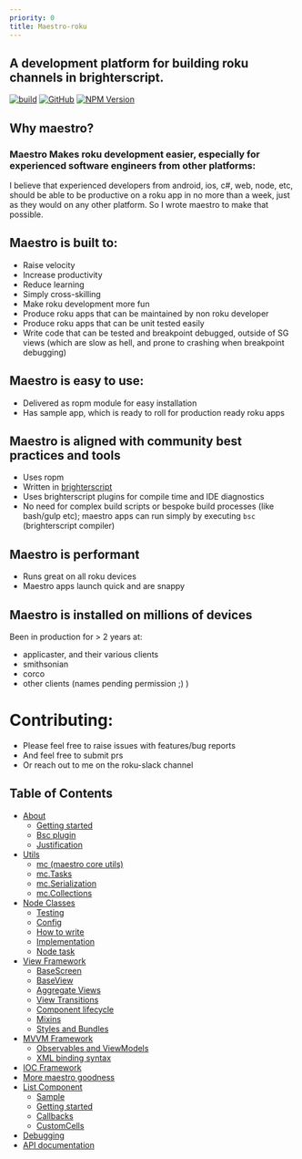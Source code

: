 ```yaml
---
priority: 0
title: Maestro-roku
---
```


## A development platform for building roku channels in brighterscript.


[![build](https://img.shields.io/github/workflow/status/georgejecook/maestro-roku/build.svg?logo=github)](https://github.com/georgejecook/maestro-roku/actions?query=workflow%3Abuild)
[![GitHub](https://img.shields.io/github/release/georgejecook/maestro-roku.svg?style=flat-square)](https://github.com/georgejecook/maestro-roku/releases)
[![NPM Version](https://badge.fury.io/js/maestro-roku.svg?style=flat)](https://npmjs.org/package/maestro-roku)


## Why maestro?

### Maestro Makes roku development easier, especially for experienced software engineers from other platforms:

I believe that experienced developers from android, ios, c#, web, node, etc, should be able to be productive on a roku app in no more than a week, just as they would on any other platform. So I wrote maestro to make that possible.

## Maestro is built to:

 - Raise velocity
 - Increase productivity
 - Reduce learning
 - Simply cross-skilling
 - Make roku development more fun
 - Produce roku apps that can be maintained by non roku developer
 - Produce roku apps that can be unit tested easily
 - Write code that can be tested and breakpoint debugged, outside of SG views (which are slow as hell, and prone to crashing when breakpoint debugging)


## Maestro is easy to use:

 - Delivered as ropm module for easy installation
 - Has sample app, which is ready to roll for production ready roku apps

## Maestro is aligned with community best practices and tools

 - Uses ropm
 - Written in [brighterscript](https://github.com/rokucommunity/brighterscript)
 - Uses brighterscript plugins for compile time and IDE diagnostics
 - No need for complex build scripts or bespoke build processes (like bash/gulp etc); maestro apps can run simply by executing `bsc`  (brighterscript compiler)


## Maestro is performant

 - Runs great on all roku devices
 - Maestro apps launch quick and are snappy

## Maestro is installed on millions of devices

Been in production for > 2 years at:

  - applicaster, and their various clients
  - smithsonian
  - corco
  - other clients (names pending permission ;) )

# Contributing:

 - Please feel free to raise issues with features/bug reports
 - And feel free to submit prs
 - Or reach out to me on the roku-slack channel

## Table of Contents
* [About](/docs/About.md)
   - [Getting started](/docs/About:-Getting-started.md)
   - [Bsc plugin](/docs/About:-Bsc-plugin.md)
   - [Justification](/docs/About:-Justification.md)
* [Utils](/docs/Utils.md)
   - [mc (maestro core utils)](/docs/Utils:-mc-maestro-core-utils.md)
   - [mc.Tasks](/docs/Utils:-mc.tasks-maestro-core-tasks.md)
   - [mc.Serialization](/docs/Utils:-mc.utils.Serialization.md)
   - [mc.Collections](/docs/Utils:-mc.utils.Collections.md)
* [Node Classes](/docs/Node-Classes.md)
   - [Testing](/docs/Node-Classes:-Testing.md)
   - [Config](/docs/Node-Classes:-Config.md)
   - [How to write](/docs/Node-Classes:-How-to-write.md)
   - [Implementation](/docs/Node-Classes:-Implementation.md)
   - [Node task](/docs/Node-Classes:-Node-task.md)
* [View Framework](/docs/View-Framework.md)
   - [BaseScreen](/docs/View-Framework:-BaseScreen.md)
   - [BaseView](/docs/View-Framework:-BaseView.md)
   - [Aggregate Views](/docs/View-Framework:-Aggregate-Views.md)
   - [View Transitions](/docs/View-Framework:-View-Transitions.md)
   - [Component lifecycle](/docs/View-Framework:-Component-lifecycle.md)
   - [Mixins](/docs/View-Framework:-Mixins.md)
   - [Styles and Bundles](/docs/View-Framework:-Styles-and-Bundles.md)
* [MVVM Framework](/docs/MVVM-Framework.md)
   - [Observables and ViewModels](/docs/MVVM-Framework:-Observables-and-ViewModels.md)
  - [XML binding syntax](/docs/MVVM-Framework:-XML-binding-syntax.md)
* [IOC Framework](/docs/IOC-Framework.md)
* [More maestro goodness](/docs/More-maestro-goodness.md)
* [List Component](/docs/List-Component.md)
   - [Sample](/docs/List-Component:-Sample.md)
  - [Getting started](/docs/About:-Getting-started.md)
  - [Callbacks](/docs/List-Component:-Callbacks.md)
  - [CustomCells](/docs/List-Component:-CustomCells.md)
* [Debugging](/docs/Debugging.md)
* [API documentation](/docs/API-Docs.md)
